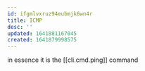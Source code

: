 ```yaml
---
id: ifgmlvxruz94eubmjk6wn4r
title: ICMP
desc: ''
updated: 1641881167045
created: 1641879998575
---
```



in essence it is the [[cli.cmd.ping]] command
